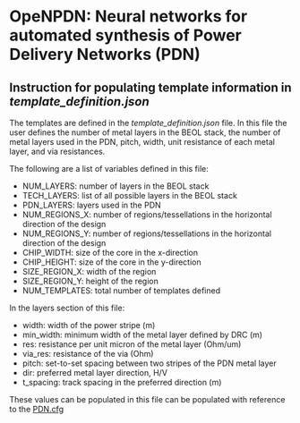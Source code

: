 # OpeNPDN: Neural networks for automated synthesis of Power Delivery Networks (PDN)

## Instruction for populating template information in *template_definition.json*

The templates are defined in the *template_definition.json* file. In this file the user defines the number of metal layers in the BEOL stack, the number of metal layers used in the PDN, pitch, width, unit resistance of each metal layer, and via resistances.

The following are a list of variables defined in this file:

- NUM_LAYERS: number of layers in the BEOL stack
- TECH_LAYERS: list of all possible layers in the BEOL stack
- PDN_LAYERS: layers used in the PDN
- NUM_REGIONS_X: number of regions/tessellations in the horizontal direction of the design
- NUM_REGIONS_Y: number of regions/tessellations in the horizontal direction of the design
- CHIP_WIDTH: size of the core in the x-direction
- CHIP_HEIGHT: size of the core in the y-direction
- SIZE_REGION_X: width of the region
- SIZE_REGION_Y: height of the region
- NUM_TEMPLATES: total number of templates defined

In the layers section of this file:
- width: width of the power stripe (m)
- min_width: minimum width of the metal layer defined by DRC (m)
- res: resistance per unit micron of the metal layer (Ohm/um)
- via_res: resistance of the via (Ohm)
- pitch: set-to-set spacing between two stripes of the PDN metal layer
- dir: preferred metal layer direction, H/V
- t_spacing: track spacing in the preferred direction (m)

These values can be populated in this file can be populated with reference to the [PDN.cfg](https://github.com/The-OpenROAD-Project/pdn/blob/master/doc/example_PDN.cfg)

